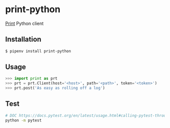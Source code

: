 print-python
============

[Print](https://github.com/gduverger/print) Python client

## Installation

```bash
$ pipenv install print-python
```

## Usage

```python
>>> import print as prt
>>> prt = prt.Client(host='<host>', path='<path>', token='<token>')
>>> prt.post('As easy as rolling off a log')
```

## Test

```bash
# DOC https://docs.pytest.org/en/latest/usage.html#calling-pytest-through-python-m-pytest
python -m pytest
```
